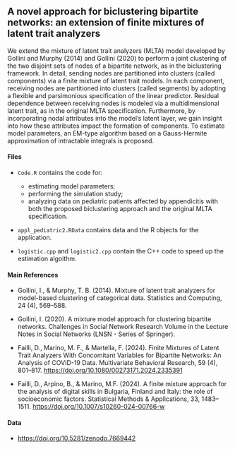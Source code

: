 ## A novel approach for biclustering bipartite networks: an extension of finite mixtures of latent trait analyzers

We extend the mixture of latent trait analyzers (MLTA) model developed by Gollini and Murphy (2014) and Gollini (2020) to perform a joint clustering of the two disjoint sets of nodes of a bipartite network,
as in the biclustering framework. In detail, sending nodes are partitioned into clusters (called components) via a finite mixture of latent trait models. In each component, receiving nodes are partitioned into clusters (called segments) by adopting a flexible and parsimonious specification of the linear predictor. Residual dependence between receiving nodes is modeled via a multidimensional latent trait, as in the original MLTA specification. Furthermore, by incorporating nodal attributes into the model’s latent layer, we gain insight into how these attributes impact the formation of components. To estimate model parameters, an EM-type algorithm based on a Gauss-Hermite approximation of intractable integrals is proposed.

#### Files
* `Code.R` contains the code for:
  * estimating model parameters;
  * performing the simulation study;
  * analyzing data on pediatric patients affected by appendicitis with both the proposed biclustering approach and the original MLTA specification.

* `appl_pediatric2.RData` contains data and the R objects for the application.

* `logistic.cpp` and `logistic2.cpp` contain the C++ code to speed up the estimation algoithm.

#### Main References
* Gollini, I., & Murphy, T. B. (2014). Mixture of latent trait analyzers for model-based clustering of categorical data. Statistics and Computing, 24 (4), 569–588.

* Gollini, I. (2020). A mixture model approach for clustering bipartite networks. Challenges in Social Network Research Volume in the Lecture Notes in Social Networks (LNSN - Series of Springer).

* Failli, D., Marino, M. F., & Martella, F. (2024). Finite Mixtures of Latent Trait Analyzers With Concomitant Variables for Bipartite Networks: An Analysis of COVID-19 Data. Multivariate Behavioral Research, 59 (4), 801–817. https://doi.org/10.1080/00273171.2024.2335391

* Failli, D., Arpino, B., & Marino, M.F. (2024). A finite mixture approach for the analysis of digital skills in Bulgaria, Finland and Italy: the role of socioeconomic factors. Statistical Methods & Applications, 33, 1483–1511. https://doi.org/10.1007/s10260-024-00766-w

#### Data
* https://doi.org/10.5281/zenodo.7669442

<!---
* Failli, D., Marino, M.F., Martella, F. (2022) Extending finite mixtures of latent trait analyzers for bipartite networks. In Balzanella A., Bini M., Cavicchia C. and Verde R. (Eds.) Book of short Paper SIS 2022 (pp. 540-550), Pearson.
-->
